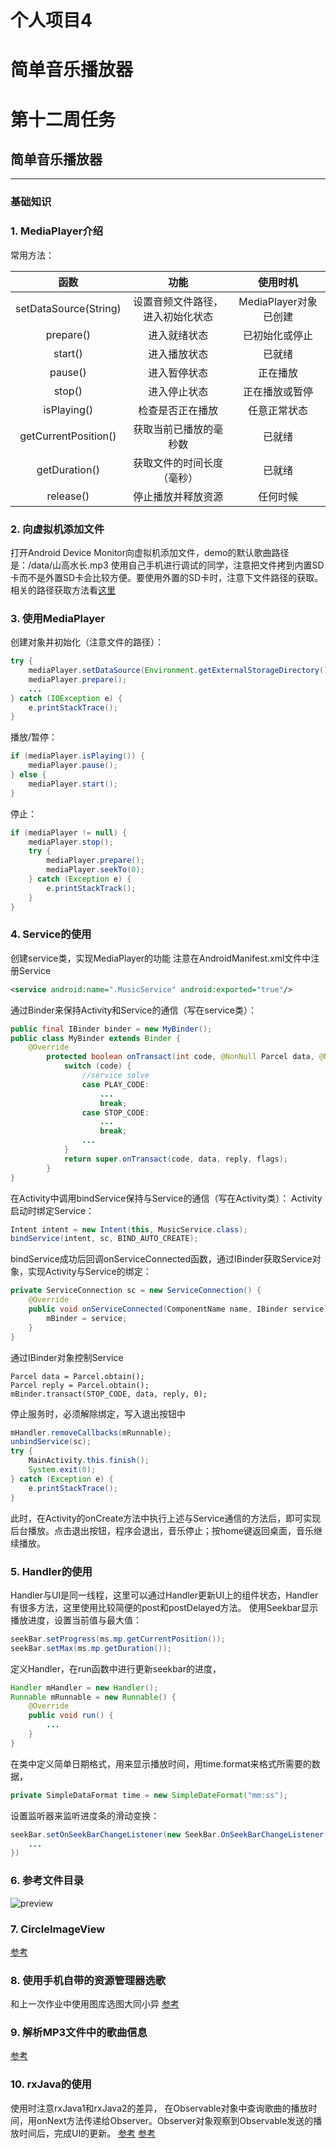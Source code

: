 # 个人项目4
# 简单音乐播放器

# 第十二周任务
## 简单音乐播放器
---
### 基础知识
### 1. MediaPlayer介绍
常用方法：  

| 函数 | 功能 | 使用时机 |
| :------: | :------: | :------: |
| setDataSource(String) | 设置音频文件路径，进入初始化状态 | MediaPlayer对象已创建 |
| prepare() | 进入就绪状态 | 已初始化或停止 |
| start() | 进入播放状态 | 已就绪 |
| pause() | 进入暂停状态 | 正在播放 |
| stop() | 进入停止状态 | 正在播放或暂停 |
| isPlaying() | 检查是否正在播放 | 任意正常状态 |
| getCurrentPosition() | 获取当前已播放的毫秒数 | 已就绪 |
| getDuration() | 获取文件的时间长度（毫秒） | 已就绪 |
| release() | 停止播放并释放资源 | 任何时候 |

### 2. 向虚拟机添加文件
打开Android Device Monitor向虚拟机添加文件，demo的默认歌曲路径是：/data/山高水长.mp3
使用自己手机进行调试的同学，注意把文件拷到内置SD卡而不是外置SD卡会比较方便。要使用外置的SD卡时，注意下文件路径的获取。相关的路径获取方法看[这里](http://blog.sina.com.cn/s/blog_5da93c8f0102vcam.html)

### 3. 使用MediaPlayer
创建对象并初始化（注意文件的路径）：
```java
try {
	mediaPlayer.setDataSource(Environment.getExternalStorageDirectory() + "/data/山高水长.mp3");
	mediaPlayer.prepare();
	...
} catch (IOException e) {
	e.printStackTrace();
}
```
播放/暂停：
```java
if (mediaPlayer.isPlaying()) {
	mediaPlayer.pause();
} else {
	mediaPlayer.start();
}
```
停止：
```java
if (mediaPlayer != null) {
	mediaPlayer.stop();
	try {
		mediaPlayer.prepare();
		mediaPlayer.seekTo(0);
	} catch (Exception e) {
		e.printStackTrack();
	}
}
```

### 4. Service的使用
创建service类，实现MediaPlayer的功能
注意在AndroidManifest.xml文件中注册Service
```xml
<service android:name=".MusicService" android:exported="true"/>
```
通过Binder来保持Activity和Service的通信（写在service类）：
```java
public final IBinder binder = new MyBinder();
public class MyBinder extends Binder {
	@Override
        protected boolean onTransact(int code, @NonNull Parcel data, @Nullable Parcel reply, int flags) throws RemoteException {
            switch (code) {
                //service solve
                case PLAY_CODE:
                	...
                    break;
                case STOP_CODE:
                    ...
                    break;
                ...
            }
            return super.onTransact(code, data, reply, flags);
        }
}
```
在Activity中调用bindService保持与Service的通信（写在Activity类）：
Activity启动时绑定Service：
```java
Intent intent = new Intent(this, MusicService.class);
bindService(intent, sc, BIND_AUTO_CREATE);
```
bindService成功后回调onServiceConnected函数，通过IBinder获取Service对象，实现Activity与Service的绑定：
```java
private ServiceConnection sc = new ServiceConnection() {
	@Override
	public void onServiceConnected(ComponentName name, IBinder service) {
		mBinder = service;
	}
}
```
通过IBinder对象控制Service
```
Parcel data = Parcel.obtain();
Parcel reply = Parcel.obtain();
mBinder.transact(STOP_CODE, data, reply, 0);
```
停止服务时，必须解除绑定，写入退出按钮中
```java
mHandler.removeCallbacks(mRunnable);
unbindService(sc);
try {
	MainActivity.this.finish();
	System.exit(0);
} catch (Exception e) {
	e.printStackTrace();
}
```
此时，在Activity的onCreate方法中执行上述与Service通信的方法后，即可实现后台播放。点击退出按钮，程序会退出，音乐停止；按home键返回桌面，音乐继续播放。

### 5. Handler的使用
Handler与UI是同一线程，这里可以通过Handler更新UI上的组件状态，Handler有很多方法，这里使用比较简便的post和postDelayed方法。
使用Seekbar显示播放进度，设置当前值与最大值：
```java
seekBar.setProgress(ms.mp.getCurrentPosition());
seekBar.setMax(ms.mp.getDuration());
```
定义Handler，在run函数中进行更新seekbar的进度，
```java
Handler mHandler = new Handler();
Runnable mRunnable = new Runnable() {
	@Override
	public void run() {
		...
	}
}
```
在类中定义简单日期格式，用来显示播放时间，用time.format来格式所需要的数据，
```java
private SimpleDataFormat time = new SimpleDateFormat("mm:ss");
```
设置监听器来监听进度条的滑动变换：
```java
seekBar.setOnSeekBarChangeListener(new SeekBar.OnSeekBarChangeListener() {
	...
})
```
### 6. 参考文件目录
![preview](https://gitee.com/code_sysu/PersonalProject4/raw/master/manual/images/catalog.png)

### 7. CircleImageView
[参考](https://github.com/hdodenhof/CircleImageView)

### 8. 使用手机自带的资源管理器选歌
和上一次作业中使用图库选图大同小异
[参考](https://blog.csdn.net/qq_38552744/article/details/78713381)

### 9. 解析MP3文件中的歌曲信息
[参考](https://www.jianshu.com/p/e38178f008ab)

### 10. rxJava的使用
使用时注意rxJava1和rxJava2的差异，
在Observable对象中查询歌曲的播放时间，用onNext方法传递给Observer。Observer对象观察到Observable发送的播放时间后，完成UI的更新。
[参考](http://gank.io/post/560e15be2dca930e00da1083#toc_4)
[参考](https://www.jianshu.com/p/c935d0860186)